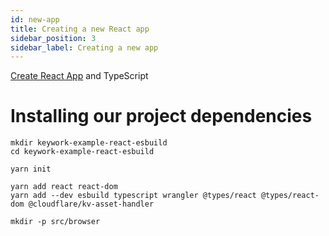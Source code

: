 ```yaml
---
id: new-app
title: Creating a new React app
sidebar_position: 3
sidebar_label: Creating a new app
---
```


[Create React App](https://create-react-app.dev/docs/getting-started) and TypeScript

# Installing our project dependencies

```shell
mkdir keywork-example-react-esbuild
cd keywork-example-react-esbuild

yarn init
```

```shell
yarn add react react-dom
yarn add --dev esbuild typescript wrangler @types/react @types/react-dom @cloudflare/kv-asset-handler
```

```shell
mkdir -p src/browser
```
